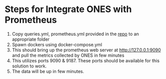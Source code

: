 # Steps for Integrate ONES with Prometheus

1. Copy queries.yml, prometheus.yml provided in the [repo](https://github.com/AvizNetworks/prometheus) to an appropriate folder
2. Spawn dockers using docker-compose.yml
3. This should bring up the prometheus web server at http://127.0.0.1:9090 and pull the metrics collected by ONES in few minutes
4. This utilizes ports 9090 & 9187. These ports should be available for this solution to work.
5. The data will be up in few minutes.


